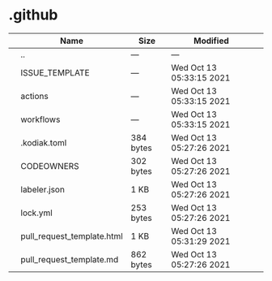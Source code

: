 # .github

<table><thead><tr class="header"><th></th><th>Name</th><th>Size</th><th>Modified</th><th></th></tr></thead><tbody><tr class="odd"><td></td><td><span class="goup">..</span></td><td>—</td><td>—</td><td></td></tr><tr class="even"><td></td><td><span class="name">ISSUE_TEMPLATE</span></td><td>—</td><td>Wed Oct 13 05:33:15 2021</td><td></td></tr><tr class="odd"><td></td><td><span class="name">actions</span></td><td>—</td><td>Wed Oct 13 05:33:15 2021</td><td></td></tr><tr class="even"><td></td><td><span class="name">workflows</span></td><td>—</td><td>Wed Oct 13 05:33:15 2021</td><td></td></tr><tr class="odd"><td></td><td><span class="name">.kodiak.toml</span></td><td>384 bytes</td><td>Wed Oct 13 05:27:26 2021</td><td></td></tr><tr class="even"><td></td><td><span class="name">CODEOWNERS</span></td><td>302 bytes</td><td>Wed Oct 13 05:27:26 2021</td><td></td></tr><tr class="odd"><td></td><td><span class="name">labeler.json</span></td><td>1 KB</td><td>Wed Oct 13 05:27:26 2021</td><td></td></tr><tr class="even"><td></td><td><span class="name">lock.yml</span></td><td>253 bytes</td><td>Wed Oct 13 05:27:26 2021</td><td></td></tr><tr class="odd"><td></td><td><span class="name">pull_request_template.html</span></td><td>1 KB</td><td>Wed Oct 13 05:31:29 2021</td><td></td></tr><tr class="even"><td></td><td><span class="name">pull_request_template.md</span></td><td>862 bytes</td><td>Wed Oct 13 05:27:26 2021</td><td></td></tr></tbody></table>
